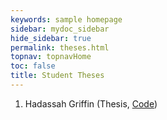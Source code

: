 ```yaml
---
keywords: sample homepage
sidebar: mydoc_sidebar
hide_sidebar: true
permalink: theses.html
topnav: topnavHome
toc: false
title: Student Theses
---
```


1. Hadassah Griffin (Thesis, [Code][griffinH])





[griffinH]: https://byui-physics.gitub.io/main/files/theses/Griffin_H/SeniorThesisCodeGriffinH.zip


